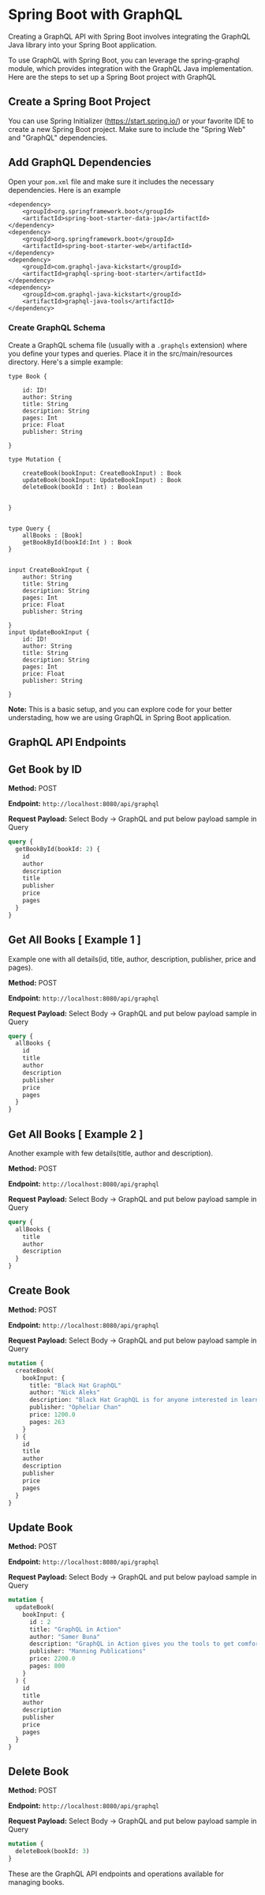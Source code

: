 # Spring Boot with GraphQL

Creating a GraphQL API with Spring Boot involves integrating the GraphQL Java library into your Spring Boot application.

To use GraphQL with Spring Boot, you can leverage the spring-graphql module, which provides integration with the GraphQL Java implementation. Here are the steps to set up a Spring Boot project with GraphQL

## Create a Spring Boot Project

You can use Spring Initializer (https://start.spring.io/) or your favorite IDE to create a new Spring Boot project. Make sure to include the "Spring Web" and "GraphQL" dependencies.

## Add GraphQL Dependencies

Open your `pom.xml` file and make sure it includes the necessary dependencies. Here is an example

```
<dependency>
    <groupId>org.springframework.boot</groupId>
    <artifactId>spring-boot-starter-data-jpa</artifactId>
</dependency>
<dependency>
    <groupId>org.springframework.boot</groupId>
    <artifactId>spring-boot-starter-web</artifactId>
</dependency>
<dependency>
    <groupId>com.graphql-java-kickstart</groupId>
    <artifactId>graphql-spring-boot-starter</artifactId>
</dependency>
<dependency>
    <groupId>com.graphql-java-kickstart</groupId>
    <artifactId>graphql-java-tools</artifactId>
</dependency>
```

### Create GraphQL Schema

Create a GraphQL schema file (usually with a `.graphqls` extension) where you define your types and queries. Place it in the src/main/resources directory. Here's a simple example:

```
type Book {

    id: ID!
    author: String
    title: String
    description: String
    pages: Int
    price: Float
    publisher: String

}

type Mutation {

    createBook(bookInput: CreateBookInput) : Book
    updateBook(bookInput: UpdateBookInput) : Book
    deleteBook(bookId : Int) : Boolean


}


type Query {
    allBooks : [Book]
    getBookById(bookId:Int ) : Book
}


input CreateBookInput {
    author: String
    title: String
    description: String
    pages: Int
    price: Float
    publisher: String

}
input UpdateBookInput {
    id: ID!
    author: String
    title: String
    description: String
    pages: Int
    price: Float
    publisher: String

}
```

**Note:**  This is a basic setup, and you can explore code for your better understading, how we are using GraphQL in Spring Boot application. 

## GraphQL API Endpoints

## Get Book by ID

**Method:** POST

**Endpoint:** `http://localhost:8080/api/graphql`

**Request Payload:** Select Body -> GraphQL and put below payload sample in Query

```graphql
query {
  getBookById(bookId: 2) {
    id
    author
    description
    title
    publisher
    price
    pages
  }
}
```

## Get All Books [ Example 1 ]

Example one with all details(id, title, author, description, publisher, price and pages).

**Method:** POST

**Endpoint:** `http://localhost:8080/api/graphql`

**Request Payload:** Select Body -> GraphQL and put below payload sample in Query

```graphql
query {
  allBooks {
    id
    title
    author
    description
    publisher
    price
    pages
  }
}
```

## Get All Books [ Example 2 ]

Another example with few details(title, author and description).

**Method:** POST

**Endpoint:** `http://localhost:8080/api/graphql`

**Request Payload:** Select Body -> GraphQL and put below payload sample in Query

```graphql
query {
  allBooks {
    title
    author
    description
  }
}
```
## Create Book

**Method:** POST

**Endpoint:** `http://localhost:8080/api/graphql`

**Request Payload:** Select Body -> GraphQL and put below payload sample in Query

```graphql
mutation {
  createBook(
    bookInput: {
      title: "Black Hat GraphQL"
      author: "Nick Aleks"
      description: "Black Hat GraphQL is for anyone interested in learning how to break and protect GraphQL APIs with the aid of offensive security testing."
      publisher: "Opheliar Chan"
      price: 1200.0
      pages: 263
    }
  ) {
    id
    title
    author
    description
    publisher
    price
    pages
  }
}
```

## Update Book

**Method:** POST

**Endpoint:** `http://localhost:8080/api/graphql`

**Request Payload:** Select Body -> GraphQL and put below payload sample in Query

```graphql
mutation {
  updateBook(
    bookInput: {
      id : 2
      title: "GraphQL in Action"
      author: "Samer Buna"
      description: "GraphQL in Action gives you the tools to get comfortable with the GraphQL language, build and optimize a data API service, and use it in a front-end client application."
      publisher: "Manning Publications"
      price: 2200.0
      pages: 800
    }
  ) {
    id
    title
    author
    description
    publisher
    price
    pages
  }
}
```

## Delete Book

**Method:** POST

**Endpoint:** `http://localhost:8080/api/graphql`

**Request Payload:** Select Body -> GraphQL and put below payload sample in Query

```graphql
mutation {
  deleteBook(bookId: 3)
}
```

These are the GraphQL API endpoints and operations available for managing books.








